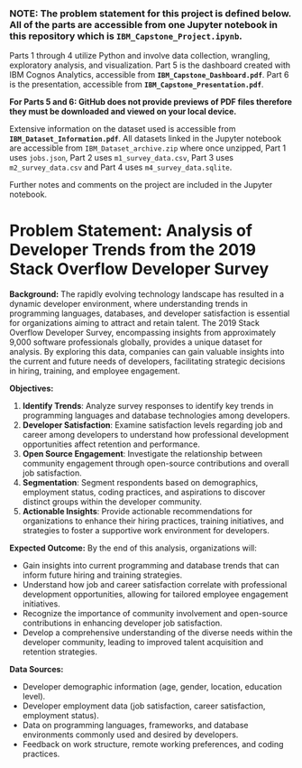 ### **NOTE:** The problem statement for this project is defined below. All of the parts are accessible from one Jupyter notebook in this repository which is **`IBM_Capstone_Project.ipynb`**.

Parts 1 through 4 utilize Python and involve data collection, wrangling, exploratory analysis, and visualization. 
Part 5 is the dashboard created with IBM Cognos Analytics, accessible from **`IBM_Capstone_Dashboard.pdf`**.
Part 6 is the presentation, accessible from **`IBM_Capstone_Presentation.pdf`**.

**For Parts 5 and 6: GitHub does not provide previews of PDF files therefore they must be downloaded and viewed on your local device.**

Extensive information on the dataset used is accessible from **`IBM_Dataset_Information.pdf`**.
All datasets linked in the Jupyter notebook are accessible from `IBM_Dataset_archive.zip` where once unzipped, Part 1 uses `jobs.json`, Part 2 uses `m1_survey_data.csv`, Part 3 uses `m2_survey_data.csv` and Part 4 uses `m4_survey_data.sqlite`.

Further notes and comments on the project are included in the Jupyter notebook.

# **Problem Statement: Analysis of Developer Trends from the 2019 Stack Overflow Developer Survey**

**Background:** The rapidly evolving technology landscape has resulted in a dynamic developer environment, where understanding trends in programming languages, databases, and developer satisfaction is essential for organizations aiming to attract and retain talent. The 2019 Stack Overflow Developer Survey, encompassing insights from approximately 9,000 software professionals globally, provides a unique dataset for analysis. By exploring this data, companies can gain valuable insights into the current and future needs of developers, facilitating strategic decisions in hiring, training, and employee engagement.

**Objectives:**

1. **Identify Trends**: Analyze survey responses to identify key trends in programming languages and database technologies among developers.
1. **Developer Satisfaction**: Examine satisfaction levels regarding job and career among developers to understand how professional development opportunities affect retention and performance.
1. **Open Source Engagement**: Investigate the relationship between community engagement through open-source contributions and overall job satisfaction.
1. **Segmentation**: Segment respondents based on demographics, employment status, coding practices, and aspirations to discover distinct groups within the developer community.
1. **Actionable Insights**: Provide actionable recommendations for organizations to enhance their hiring practices, training initiatives, and strategies to foster a supportive work environment for developers.

**Expected Outcome:** By the end of this analysis, organizations will:

* Gain insights into current programming and database trends that can inform future hiring and training strategies.
* Understand how job and career satisfaction correlate with professional development opportunities, allowing for tailored employee engagement initiatives.
* Recognize the importance of community involvement and open-source contributions in enhancing developer job satisfaction.
* Develop a comprehensive understanding of the diverse needs within the developer community, leading to improved talent acquisition and retention strategies.

**Data Sources:**

* Developer demographic information (age, gender, location, education level).
* Developer employment data (job satisfaction, career satisfaction, employment status).
* Data on programming languages, frameworks, and database environments commonly used and desired by developers.
* Feedback on work structure, remote working preferences, and coding practices.
